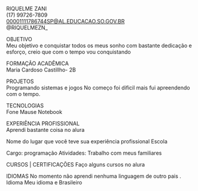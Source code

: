 RIQUELME ZANI<br>
(17) 99726-7809<br>
00001111786744SP@AL.EDUCACAO.SO.GOV.BR<br>
@RIQUELMEZN_


OBJETIVO<br>
Meu objetivo e conquistar todos os meus sonho com bastante dedicação e esforço,
creio que com o tempo vou conquistando

FORMAÇÃO ACADÊMICA<br>
Maria Cardoso Castillho-  2B

PROJETOS<br>
Programando sistemas e jogos
No começo foi dificil mais fui apreendendo com o tempo.


TECNOLOGIAS<br>
Fone
Mause
Notebook


EXPERIÊNCIA PROFISSIONAL<br>
Aprendi bastante coisa no alura 

Nome do lugar que você teve sua experiência profissional 
Escola

Cargo: programação
Atividades:
Trabalho com meus familiares 

CURSOS | CERTIFICAÇÕES
Faço alguns cursos no alura

IDIOMAS
No momento não aprendi nenhuma linguagem de outro pais
.
Idioma Meu idioma e Brasileiro
